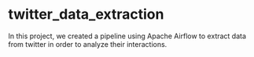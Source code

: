 # twitter_data_extraction
In this project, we created a pipeline using Apache Airflow to extract data from twitter in order to analyze their interactions.
